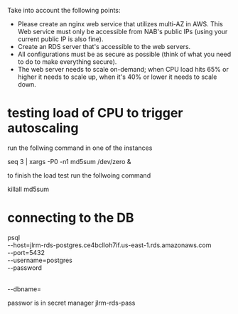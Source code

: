 Take into account the following points:

- Please create an nginx web service that utilizes multi-AZ in AWS. This Web service must only be accessible from NAB's public IPs (using your current public IP is also fine).
- Create an RDS server that's accessible to the web servers.
- All configurations must be as secure as possible (think of what you need to do to make everything secure).
- The web server needs to scale on-demand; when CPU load hits 65% or higher it needs to scale up, when it's 40% or lower it needs to scale down.


# testing load of CPU to trigger autoscaling

run the follwing command in one of the instances

seq 3 | xargs -P0 -n1 md5sum /dev/zero &

to finish the load test run the follwoing command

killall md5sum


# connecting to the DB

psql \
   --host=jlrm-rds-postgres.ce4bclloh7if.us-east-1.rds.amazonaws.com \
   --port=5432 \
   --username=postgres \
   --password
   
   
   \
   --dbname=<database name> 

   passwor is in secret manager
   jlrm-rds-pass